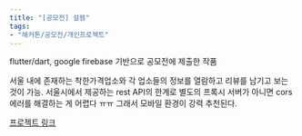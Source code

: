 ```yaml
---
title: "[공모전] 설렘"
tags:
- "해커톤/공모전/개인프로젝트"
---
```


flutter/dart,
google firebase 기반으로 공모전에 제출한 작품

서울 내에 존재하는 착한가격업소와 각 업소들의 정보를 열람하고 리뷰를 남기고 보는 것이 가능. 서울시에서 제공하는 rest API의 한계로 별도의 프록시 서버가 아니면 cors 에러를 해결하는 게 어렵다 ㅠㅠ 그래서 모바일 환경이 강력 추천된다.

[프로젝트 링크](https://seouldata.github.io)
